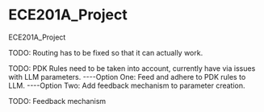 # ECE201A_Project
 ECE201A_Project

TODO: Routing has to be fixed so that it can actually work.

TODO: PDK Rules need to be taken into account, currently have via issues with LLM parameters.
----Option One: Feed and adhere to PDK rules to LLM.
----Option Two: Add feedback mechanism to parameter creation.

TODO: Feedback mechanism
